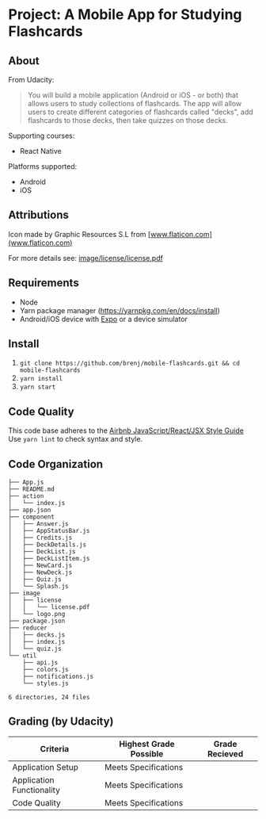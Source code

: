 Project: A Mobile App for Studying Flashcards
=============================================

About
-----
From Udacity:
> You will build a mobile application (Android or iOS - or both) that allows
users to study collections of flashcards. The app will allow users to create
different categories of flashcards called "decks", add flashcards to those
decks, then take quizzes on those decks.

Supporting courses:
  * React Native

Platforms supported:
  * Android
  * iOS

Attributions
------------
Icon made by Graphic Resources S.L from [www.flaticon.com](www.flaticon.com)

For more details see: [image/license/license.pdf](image/license/license.pdf)

Requirements
------------
* Node
* Yarn package manager (https://yarnpkg.com/en/docs/install)
* Android/iOS device with [Expo](https://expo.io/tools#client) or a device simulator

Install
-------
1. `git clone https://github.com/brenj/mobile-flashcards.git && cd mobile-flashcards`
2. `yarn install`
3. `yarn start`

Code Quality
------------
This code base adheres to the [Airbnb JavaScript/React/JSX Style Guide](https://github.com/airbnb/javascript)  
Use `yarn lint` to check syntax and style.

Code Organization
-----------------

```console
├── App.js
├── README.md
├── action
│   └── index.js
├── app.json
├── component
│   ├── Answer.js
│   ├── AppStatusBar.js
│   ├── Credits.js
│   ├── DeckDetails.js
│   ├── DeckList.js
│   ├── DeckListItem.js
│   ├── NewCard.js
│   ├── NewDeck.js
│   ├── Quiz.js
│   └── Splash.js
├── image
│   ├── license
│   │   └── license.pdf
│   └── logo.png
├── package.json
├── reducer
│   ├── decks.js
│   ├── index.js
│   └── quiz.js
└── util
    ├── api.js
    ├── colors.js
    ├── notifications.js
    └── styles.js

6 directories, 24 files
```

Grading (by Udacity)
--------------------

Criteria                  |Highest Grade Possible  |Grade Recieved
--------------------------|------------------------|--------------
Application Setup         |Meets Specifications    |
Application Functionality |Meets Specifications    |
Code Quality              |Meets Specifications    |
